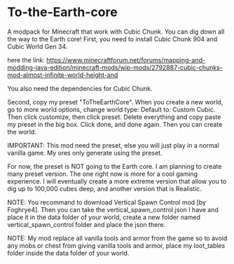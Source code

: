 # To-the-Earth-core
A modpack for Minecraft that work with Cubic Chunk. You can dig down all the way to the Earth core!
First, you need to install Cubic Chunk 904 and Cubic World Gen 34. 

here the link: https://www.minecraftforum.net/forums/mapping-and-modding-java-edition/minecraft-mods/wip-mods/2792887-cubic-chunks-mod-almost-infinite-world-height-and

You also need the dependencies for Cubic Chunk.

Second, copy my preset "ToTheEarthCore". When you create a new world, go to more world options, change world type: Default to: Custom Cubic.
Then click customize, then click preset. Delete everything and copy paste my preset in the big box. Click done, and done again. Then you can create the world.

IMPORTANT: This mod need the preset, else you will just play in a normal vanilla game. My ores only generate using the preset.

For now, the preset is NOT going to the Earth core. I am planning to create many preset version. 
The one right now is more for a cool gaming experience. 
I will eventually create a more extreme version that allow you to dig up to 100,000 cubes deep, and another version that is Realistic.

NOTE: You recommand to download Vertical Spawn Control mod [by Foghrye4]. Then you can take the vertical_spawn_control.json I have and place it in the data folder of your world, create a new folder named vertical_spawn_control folder and place the json there.

NOTE: My mod replace all vanilla tools and armor from the game so to avoid any mobs or chest from giving vanilla tools and armor, place my loot_tables folder inside the data folder of your world.
